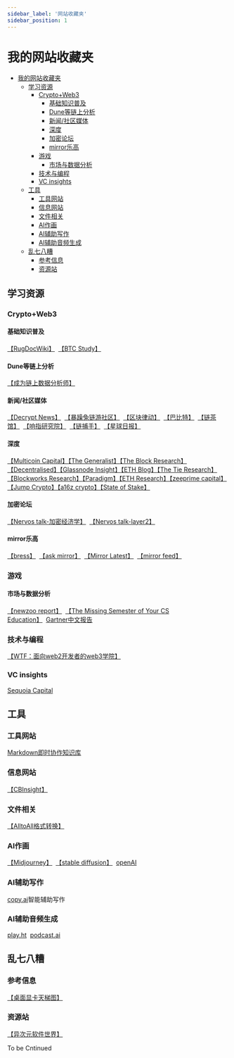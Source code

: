 ```yaml
---
sidebar_label: '网站收藏夹'
sidebar_position: 1
---
```


# 我的网站收藏夹

- [我的网站收藏夹](#我的网站收藏夹)
  - [学习资源](#学习资源)
    - [Crypto+Web3](#cryptoweb3)
      - [基础知识普及](#基础知识普及)
      - [Dune等链上分析](#dune等链上分析)
      - [新闻/社区媒体](#新闻社区媒体)
      - [深度](#深度)
      - [加密论坛](#加密论坛)
      - [mirror乐高](#mirror乐高)
    - [游戏](#游戏)
      - [市场与数据分析](#市场与数据分析)
    - [技术与编程](#技术与编程)
    - [VC insights](#vc-insights)
  - [工具](#工具)
    - [工具网站](#工具网站)
    - [信息网站](#信息网站)
    - [文件相关](#文件相关)
    - [AI作画](#ai作画)
    - [AI辅助写作](#ai辅助写作)
    - [AI辅助音频生成](#ai辅助音频生成)
  - [乱七八糟](#乱七八糟)
    - [参考信息](#参考信息)
    - [资源站](#资源站)

## 学习资源

### Crypto+Web3

#### 基础知识普及

[【RugDocWiki】](https://wiki.rugdoc.io/)&nbsp;&nbsp;[【BTC Study】](https://www.btcstudy.org/)&nbsp;&nbsp;

#### Dune等链上分析

[【成为链上数据分析师】](https://sixdegreelab.gitbook.io/mastering-chain-analytics/)&nbsp;&nbsp;

#### 新闻/社区媒体

[【Decrypt News】](https://decrypt.co/news)&nbsp;&nbsp;[【暴躁兔链游社区】](https://gamefi.ask4coin.com/)&nbsp;&nbsp;[【区块律动】](https://www.theblockbeats.info/)&nbsp;&nbsp;[【巴比特】](https://www.8btc.com/)&nbsp;&nbsp;[【链茶馆】](http://www.lianchaguan.com/)&nbsp;&nbsp;[【响指研究院】](https://research.snapfingers.com/)&nbsp;&nbsp;[【链捕手】](https://www.chaincatcher.com/)&nbsp;&nbsp;[【星球日报】](https://www.odaily.news/)&nbsp;&nbsp;

#### 深度

[【Multicoin Capital】](https://multicoin.capital/)[【The Generalist】](https://www.readthegeneralist.com/briefings)[【The Block Research】](https://www.theblockresearch.com/)[【Decentralised】](https://www.decentralised.co/)[【Glassnode Insight】](https://insights.glassnode.com/)[【ETH Blog】](https://blog.ethereum.org/)[【The Tie Research】](https://research.thetie.io/)[【Blockworks Research】](https://www.blockworksresearch.com/research)[【Paradigm】](https://www.paradigm.xyz/writing)[【ETH Research】](https://ethresear.ch/)[【zeeprime capital】](https://zeeprime.capital/blog)[【Jump Crypto】](https://jumpcrypto.com/writing/)[【a16z crypto】](https://a16zcrypto.com/)[【State of Stake】](https://newsletter.stakingrewards.com/)

#### 加密论坛

[【Nervos talk-加密经济学】](https://talk.nervos.org/c/chinese/37-category/37)&nbsp;&nbsp;[【Nervos talk-layer2】](https://talk.nervos.org/c/chinese/layer-2/36)&nbsp;&nbsp;

#### mirror乐高

[【bress】](https://bress.xyz/zh)&nbsp;&nbsp;[【ask mirror】](https://askmirror.xyz/)&nbsp;&nbsp;[【Mirror Latest】](https://mirror-latest.non-standard.net/)&nbsp;&nbsp;[【mirror feed】](https://www.mirrorfeed.xyz/)&nbsp;&nbsp;

### 游戏

#### 市场与数据分析

[【newzoo report】](https://newzoo.com/insights/trend-reports)&nbsp;&nbsp;[【The Missing Semester of Your CS Education】](https://missing-semester-cn.github.io/)&nbsp;&nbsp;[Gartner中文报告](https://www.gartner.com/cn/publications)&nbsp;&nbsp;

### 技术与编程

[【WTF：面向web2开发者的web3学院】](https://wtf.academy/)&nbsp;&nbsp;

### VC insights

[Sequoia Capital](https://www.sequoiacap.com/)&nbsp;&nbsp;

## 工具

### 工具网站

[Markdown即时协作知识库](https://hackmd.io/)&nbsp;&nbsp;

### 信息网站

[【CBInsight】](https://www.cbinsights.com/)&nbsp;&nbsp;

### 文件相关

[【AlltoAll格式转换】](https://www.alltoall.net/)&nbsp;&nbsp;

### AI作画

[【Midjourney】](https://www.midjourney.com/)&nbsp;&nbsp;[【stable diffusion】](https://beta.dreamstudio.ai/dream)&nbsp;&nbsp;[openAI](https://openai.com/)&nbsp;&nbsp;

### AI辅助写作

[copy.ai](https://copy.ai/)智能辅助写作&nbsp;&nbsp;

### AI辅助音频生成

[play.ht](https://play.ht/)&nbsp;&nbsp;[podcast.ai](https://podcast.ai/)&nbsp;&nbsp;

## 乱七八糟

### 参考信息

[【桌面显卡天梯图】](https://www.mydrivers.com/zhuanti/tianti/gpu/)&nbsp;&nbsp;

### 资源站

[【异次元软件世界】](https://www.iplaysoft.com/)&nbsp;&nbsp;

To be Cntinued